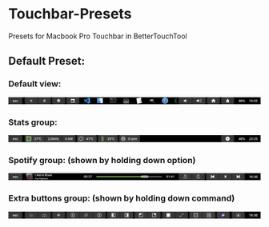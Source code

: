 # Touchbar-Presets
Presets for Macbook Pro Touchbar in BetterTouchTool

## Default Preset:

### Default view:
![Default](/Default/Screenshots/Default.png)

### Stats group:
![Stats](/Default/Screenshots/Stats.png)

### Spotify group: (shown by holding down option)
![spotify](/Default/Screenshots/spotify.png)

### Extra buttons group: (shown by holding down command)
![utility](/Default/Screenshots/utility.png)

